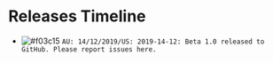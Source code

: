 # Releases Timeline

- ![#f03c15](https://placehold.it/15/f03c15/000000?text=+) `AU: 14/12/2019/US: 2019-14-12: Beta 1.0 released to GitHub. Please report issues here.`
